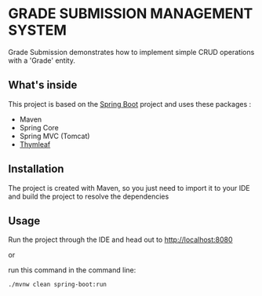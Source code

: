 # GRADE SUBMISSION MANAGEMENT SYSTEM

Grade Submission demonstrates how to implement simple CRUD operations with a 'Grade' entity.

## What's inside 
This project is based on the [Spring Boot](http://projects.spring.io/spring-boot/) project and uses these packages :
- Maven
- Spring Core
- Spring MVC (Tomcat)
- [Thymleaf](https://thymeleaf.org)

## Installation 
The project is created with Maven, so you just need to import it to your IDE and build the project to resolve the dependencies


## Usage 
Run the project through the IDE and head out to [http://localhost:8080](http://localhost:8080)

or 

run this command in the command line:
```
./mvnw clean spring-boot:run
```

